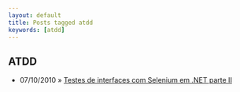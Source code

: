 ```yaml
---
layout: default
title: Posts tagged atdd
keywords: [atdd]
---
```

<h2 class="category">ATDD</h2>
<ul class="posts">
<li>
<p>
<span class="date">07/10/2010</span> &raquo; 
<a href="/blog/testes-de-interfaces-com-selenium-em-net-parte-ii">Testes de interfaces com Selenium em .NET parte II</a>
</p>
</li> 
</ul>
